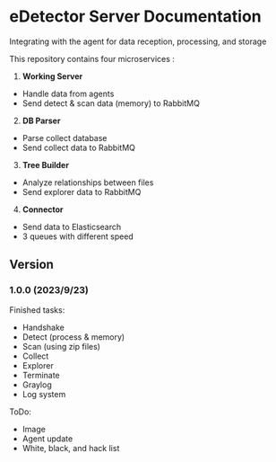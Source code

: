 # eDetector Server Documentation
Integrating with the agent for data reception, processing, and storage

This repository contains four microservices : 

1. **Working Server**<br />
- Handle data from agents
- Send detect & scan data (memory) to RabbitMQ

2. **DB Parser**<br />
- Parse collect database
- Send collect data to RabbitMQ

3. **Tree Builder**<br />
- Analyze relationships between files
- Send explorer data to RabbitMQ

4. **Connector**<br />
- Send data to Elasticsearch
- 3 queues with different speed

## Version

### 1.0.0 (2023/9/23)
Finished tasks:
- Handshake
- Detect (process & memory)
- Scan (using zip files)
- Collect
- Explorer
- Terminate
- Graylog
- Log system

ToDo:
- Image
- Agent update
- White, black, and hack list